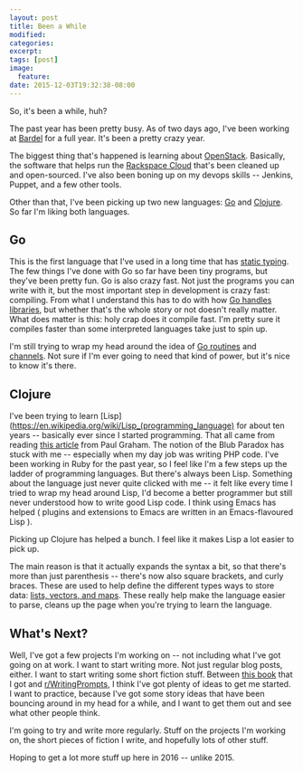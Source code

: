 ```yaml
---
layout: post
title: Been a While
modified:
categories:
excerpt:
tags: [post]
image:
  feature:
date: 2015-12-03T19:32:38-08:00
---
```

So, it's been a while, huh?

The past year has been pretty busy. As of two days ago, I've been working at [Bardel](http://bardel.ca) for a full year. It's been a pretty crazy year.

The biggest thing that's happened is learning about [OpenStack](https://www.openstack.org/). Basically, the software that helps run the [Rackspace Cloud](http://www.rackspace.com/cloud) that's been cleaned up and open-sourced. I've also been boning up on my devops skills -- Jenkins, Puppet, and a few other tools.

<!-- more -->

Other than that, I've been picking up two new languages: [Go](https://golang.org/) and [Clojure](http://clojure.org/). So far I'm liking both languages.

## Go

This is the first language that I've used in a long time that has [static typing](http://stackoverflow.com/questions/1517582/what-is-the-difference-between-statically-typed-and-dynamically-typed-languages). The few things I've done with Go so far have been tiny programs, but they've been pretty fun. Go is also crazy fast. Not just the programs you can write with it, but the most important step in development is crazy fast: compiling. From what I understand this has to do with how [Go handles libraries](http://stackoverflow.com/questions/2976630/why-does-go-compile-so-quickly), but whether that's the whole story or not doesn't really matter. What does matter is this: holy crap does it compile fast. I'm pretty sure it compiles faster than some interpreted languages take just to spin up.

I'm still trying to wrap my head around the idea of [Go routines](https://gobyexample.com/goroutines) and [channels](https://tour.golang.org/concurrency/2). Not sure if I'm ever going to need that kind of power, but it's nice to know it's there.

## Clojure

I've been trying to learn [Lisp](https://en.wikipedia.org/wiki/Lisp_(programming_language) for about ten years -- basically ever since I started programming. That all came from reading [this article](http://paulgraham.com/avg.html) from Paul Graham. The notion of the Blub Paradox has stuck with me -- especially when my day job was writing PHP code. I've been working in Ruby for the past year, so I feel like I'm a few steps up the ladder of programming languages. But there's always been Lisp. Something about the language just never quite clicked with me -- it felt like every time I tried to wrap my head around Lisp, I'd become a better programmer but still never understood how to write good Lisp code. I think using Emacs has helped ( plugins and extensions to Emacs are written in an Emacs-flavoured Lisp ).

Picking up Clojure has helped a bunch. I feel like it makes Lisp a lot easier to pick up.

The main reason is that it actually expands the syntax a bit, so that there's more than just parenthesis -- there's now also square brackets, and curly braces. These are used to help define the different types ways to store data: [lists, vectors, and maps](http://xahlee.info/clojure/clojure_collection_sequence.html). These really help make the language easier to parse, cleans up the page when you're trying to learn the language.

## What's Next?

Well, I've got a few projects I'm working on -- not including what I've got going on at work. I want to start writing more. Not just regular blog posts, either. I want to start writing some short fiction stuff. Between [this book](http://www.amazon.ca/642-Things-Write-About-Journal/dp/1452105448) that I got and [r/WritingPrompts](https://www.reddit.com/r/WritingPrompts), I think I've got plenty of ideas to get me started. I want to practice, because I've got some story ideas that have been bouncing around in my head for a while, and I want to get them out and see what other people think.

I'm going to try and write more regularly. Stuff on the projects I'm working on, the short pieces of fiction I write, and hopefully lots of other stuff.

Hoping to get a lot more stuff up here in 2016 -- unlike 2015.
